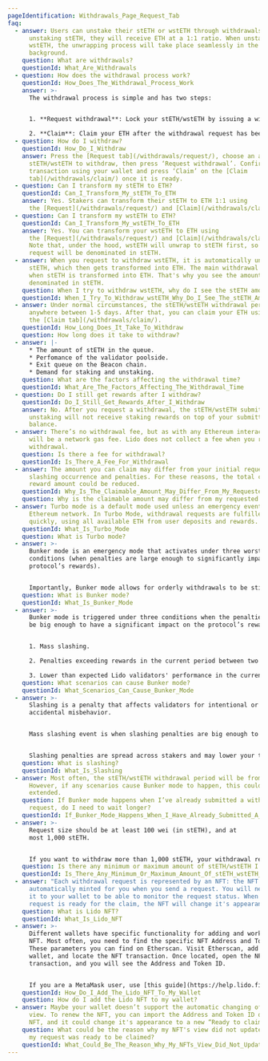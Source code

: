 ```yaml
---
pageIdentification: Withdrawals_Page_Request_Tab
faq:
  - answer: Users can unstake their stETH or wstETH through withdrawals. Upon
      unstaking stETH, they will receive ETH at a 1:1 ratio. When unstaking
      wstETH, the unwrapping process will take place seamlessly in the
      background.
    question: What are withdrawals?
    questionId: What_Are_Withdrawals
  - question: How does the withdrawal process work?
    questionId: How_Does_The_Withdrawal_Process_Work
    answer: >-
      The withdrawal process is simple and has two steps:


      1. **Request withdrawal**: Lock your stETH/wstETH by issuing a withdrawal request. ETH is sourced to fulfill the request, and then locked stETH is burned, which marks the withdrawal request as claimable. Under normal circumstances, this can take anywhere between 1-5 days.

      2. **Claim**: Claim your ETH after the withdrawal request has been processed.
  - question: How do I withdraw?
    questionId: How_Do_I_Withdraw
    answer: Press the [Request tab](/withdrawals/request/), choose an amount of
      stETH/wstETH to withdraw, then press ‘Request withdrawal’. Confirm the
      transaction using your wallet and press ‘Claim’ on the [Claim
      tab](/withdrawals/claim/) once it is ready.
  - question: Can I transform my stETH to ETH?
    questionId: Can_I_Transform_My_stETH_To_ETH
    answer: Yes. Stakers can transform their stETH to ETH 1:1 using
      the [Request](/withdrawals/request/) and [Claim](/withdrawals/claim/) tabs.
  - question: Can I transform my wstETH to ETH?
    questionId: Can_I_Transform_My_wstETH_To_ETH
    answer: Yes. You can transform your wstETH to ETH using
      the [Request](/withdrawals/request/) and [Claim](/withdrawals/claim/) tabs.
      Note that, under the hood, wstETH will unwrap to stETH first, so your
      request will be denominated in stETH.
  - answer: When you request to withdraw wstETH, it is automatically unwrapped into
      stETH, which then gets transformed into ETH. The main withdrawal period is
      when stETH is transformed into ETH. That's why you see the amount pending
      denominated in stETH.
    question: When I try to withdraw wstETH, why do I see the stETH amount in my request?
    questionId: When_I_Try_To_Withdraw_wstETH_Why_Do_I_See_The_stETH_Amount_In_My_Request
  - answer: Under normal circumstances, the stETH/wstETH withdrawal period can take
      anywhere between 1-5 days. After that, you can claim your ETH using
      the [Claim tab](/withdrawals/claim/).
    questionId: How_Long_Does_It_Take_To_Withdraw
    question: How long does it take to withdraw?
  - answer: |-
      * The amount of stETH in the queue.
      * Perfomance of the validator poolside.
      * Exit queue on the Beacon chain.
      * Demand for staking and unstaking.
    question: What are the factors affecting the withdrawal time?
    questionId: What_Are_The_Factors_Affecting_The_Withdrawal_Time
  - question: Do I still get rewards after I withdraw?
    questionId: Do_I_Still_Get_Rewards_After_I_Withdraw
    answer: No. After you request a withdrawal, the stETH/wstETH submitted for
      unstaking will not receive staking rewards on top of your submitted
      balance.
  - answer: There’s no withdrawal fee, but as with any Ethereum interaction, there
      will be a network gas fee. Lido does not collect a fee when you request a
      withdrawal.
    question: Is there a fee for withdrawal?
    questionId: Is_There_A_Fee_For_Withdrawal
  - answer: The amount you can claim may differ from your initial request due to a
      slashing occurrence and penalties. For these reasons, the total claimable
      reward amount could be reduced.
    questionId: Why_Is_The_Claimable_Amount_May_Differ_From_My_Requested_Amount
    question: Why is the claimable amount may differ from my requested amount?
  - answer: Turbo mode is a default mode used unless an emergency event affects the
      Ethereum network. In Turbo Mode, withdrawal requests are fulfilled
      quickly, using all available ETH from user deposits and rewards.
    questionId: What_Is_Turbo_Mode
    question: What is Turbo mode?
  - answer: >-
      Bunker mode is an emergency mode that activates under three worst-case
      conditions (when penalties are large enough to significantly impact the
      protocol’s rewards).


      Importantly, Bunker mode allows for orderly withdrawals to be still processed, albeit more slowly, during chaotic tail-risk scenarios (e.g. mass slashings or a significant portion of validators going offline).
    question: What is Bunker mode?
    questionId: What_Is_Bunker_Mode
  - answer: >-
      Bunker mode is triggered under three conditions when the penalties might
      be big enough to have a significant impact on the protocol’s rewards:


      1. Mass slashing.

      2. Penalties exceeding rewards in the current period between two Oracle reports.

      3. Lower than expected Lido validators' performance in the current period between two Oracle reports and penalties exceeding rewards at the end of it.
    question: What scenarios can cause Bunker mode?
    questionId: What_Scenarios_Can_Cause_Bunker_Mode
  - answer: >-
      Slashing is a penalty that affects validators for intentional or
      accidental misbehavior.


      Mass slashing event is when slashing penalties are big enough to have the impact on Protocol's rewards in the current frame or in the future, esp. midterm penalties.


      Slashing penalties are spread across stakers and may lower your total reward amount. For more information, check out [What Are Staking/Validator Penalties](https://help.lido.fi/en/articles/5232780-what-are-staking-validator-penalties).
    question: What is slashing?
    questionId: What_Is_Slashing
  - answer: Most often, the stETH/wstETH withdrawal period will be from 1-5 days.
      However, if any scenarios cause Bunker mode to happen, this could be
      extended.
    question: If Bunker mode happens when I’ve already submitted a withdrawal
      request, do I need to wait longer?
    questionId: If_Bunker_Mode_Happens_When_I_Have_Already_Submitted_A_Withdrawal_Request_Do_I_Need_To_Wait_Longer
  - answer: >-
      Request size should be at least 100 wei (in stETH), and at
      most 1,000 stETH.


      If you want to withdraw more than 1,000 stETH, your withdrawal request will be split into several requests, but you will still only pay one transaction fee.
    question: Is there any minimum or maximum amount of stETH/wstETH I can withdraw?
    questionId: Is_There_Any_Minimum_Or_Maximum_Amount_Of_stETH_wstETH_I_Can_Withdraw
  - answer: "Each withdrawal request is represented by an NFT: the NFT is
      automatically minted for you when you send a request. You will need to add
      it to your wallet to be able to monitor the request status. When the
      request is ready for the claim, the NFT will change it's appearance."
    question: What is Lido NFT?
    questionId: What_Is_Lido_NFT
  - answer: >-
      Different wallets have specific functionality for adding and working with
      NFT. Most often, you need to find the specific NFT Address and Token ID.
      These parameters you can find on Etherscan. Visit Etherscan, add your
      wallet, and locate the NFT transaction. Once located, open the NFT
      transaction, and you will see the Address and Token ID.


      If you are a MetaMask user, use [this guide](https://help.lido.fi/en/articles/7858367-how-do-i-add-the-lido-nft-to-metamask).
    questionId: How_Do_I_Add_The_Lido_NFT_To_My_Wallet
    question: How do I add the Lido NFT to my wallet?
  - answer: Maybe your wallet doesn’t support the automatic changing of the NFT
      view. To renew the NFT, you can import the Address and Token ID of your
      NFT, and it could change it's appearance to a new “Ready to claim” one.
    question: What could be the reason why my NFT's view did not update even though
      my request was ready to be claimed?
    questionId: What_Could_Be_The_Reason_Why_My_NFTs_View_Did_Not_Update_Even_Though_My_Request_Was_Ready_To_Be_Claimed
---
```

